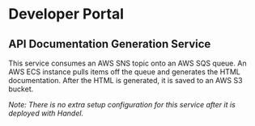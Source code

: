 # Developer Portal
## API Documentation Generation Service
This service consumes an AWS SNS topic onto an AWS SQS queue. An AWS ECS instance pulls items off the queue and generates the HTML documentation. After the HTML is generated, it is saved to an AWS S3 bucket.
 
 _Note: There is no extra setup configuration for this service after it is deployed with Handel._